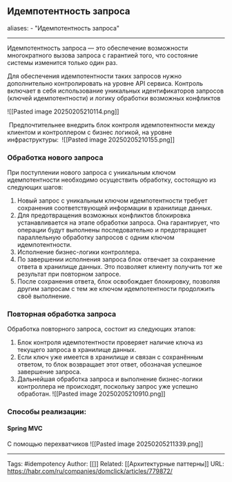 ## Идемпотентность запроса
aliases: 
	- "Идемпотентность запроса"

---
Идемпотентность запроса — это обеспечение возможности многократного вызова запроса с гарантией того, что состояние системы изменится только один раз.

Для обеспечения идемпотентности таких запросов нужно дополнительно контролировать на уровне API сервиса. Контроль включает в себя использование уникальных идентификаторов запросов (ключей идемпотентности) и логику обработки возможных конфликтов

![[Pasted image 20250205210114.png]]


 Предпочтительнее внедрить блок контроля идемпотентности между клиентом и контроллером с бизнес логикой, на уровне инфраструктуры:
 ![[Pasted image 20250205210155.png]]
### Обработка нового запроса
При поступлении нового запроса с уникальным ключом идемпотентности необходимо осуществить обработку, состоящую из следующих шагов:
1. Новый запрос с уникальным ключом идемпотентности требует сохранения соответствующей информации в хранилище данных.
2. Для предотвращения возможных конфликтов блокировка устанавливается на этапе обработки запроса. Она гарантирует, что операции будут выполнены последовательно и предотвращает параллельную обработку запросов с одним ключом идемпотентности.
3. Исполнение бизнес-логики контроллера.
4. По завершении исполнения запроса блок отвечает за сохранение ответа в хранилище данных. Это позволяет клиенту получить тот же результат при повторном запросе.
5. После сохранения ответа, блок освобождает блокировку, позволяя другим запросам с тем же ключом идемпотентности продолжить своё выполнение.

### Повторная обработка запроса
Обработка повторного запроса, состоит из следующих этапов:
1. Блок контроля идемпотентности проверяет наличие ключа из текущего запроса в хранилище данных.
2. Если ключ уже имеется в хранилище и связан с сохранённым ответом, то блок возвращает этот ответ, обозначая успешное завершение запроса.
3. Дальнейшая обработка запроса и выполнение бизнес-логики контроллера не происходят, поскольку запрос уже успешно обработан.
![[Pasted image 20250205210910.png]]

### Способы реализации:
#### Spring MVC
С помощью перехватчиков
 ![[Pasted image 20250205211339.png]]

---
Tags:  #idempotency
Author: [[]]
Related: [[Архитектурные паттерны]]
URL: https://habr.com/ru/companies/domclick/articles/779872/